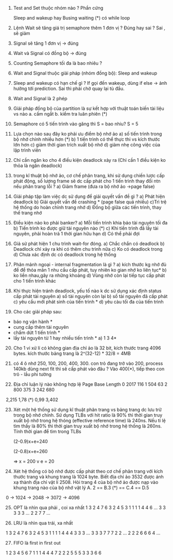 1. Test and Set thuộc nhóm nào ? Phần cứng

   Sleep and wakeup hay Busing waiting (*) có while loop
2. Lệnh Wait sẽ tăng giá trị semaphore thêm 1 đơn vị ? Đúng hay sai ?
	Sai , sẽ giảm
3. Signal sẽ tăng 1 đơn vị -> đúng
4. Wait và Signal có đồng bộ -> đúng 
5. Counting Semaphore tối đa là bao nhiêu ?
6. Wait and Signal thuộc giải pháp (nhóm đồng bộ): Sleep and wakeup
7. Sleep and wakeup có hạn chế  gì ? If gọi đến wakeup, dùng if else -> ảnh hưởng tới prediction. Sai thì phải chờ quay lại tù đầu.
8. Wait and Signal là 2 phép 
9. Giải pháp đồng bộ của partition là sự kết  hợp với thuật toán biến tài liệu vs nào
a. cấm ngắt b. kiểm tra luân phiên (*)
10. Semaphore có 5 tiến trình vào găng thì S = bao nhiu?
S = 5
11. Lựa chọn nào sau đây ko phải ưu điểm bộ nhớ ảo
a) số tiến trình trong bộ nhớ chính nhiều hơn (*)
b) 1 tiến trình có thể thực thi vs kích thước lớn hơn
c) giảm thời gian trích xuất bộ nhớ
d) giảm nhẹ công việc của lập trình viên
12. Chỉ cần ngăn ko cho 4 điều kiện deadlock xảy ra (Chỉ cần 1 điều kiện ko thỏa là ngăn deadlock)
13. trong kĩ thuật bộ nhớ ảo, cơ chế phân trang, khi sử dụng chiến lược cấp phát động, số lượng frame sẽ dc cấp phát cho 1 tiến trình thay đổi ntn nếu phân trang lỗi ?
a) Giảm frame (đưa ra bộ nhớ ảo ->page false)
14. Giải pháp tập làm việc dc sử dụng để giải quyết vấn đề gì ?
a) Phát hiện deadlock
b) Giải quyết vấn đề crashing * (page false quá nhiều)
c)Trì trệ hệ thống do hoàn chỉnh trang nhớ
d) Đồng bộ giữa các tiến trình, thay thế trang nhớ
15. Điều kiện nào ko phải banker?
a)  Mỗi tiến trình khia báo tài nguyên tối đa
b) Tiến trình ko được giữ tài nguyên nào (*)
c) Khi tiến trình đã lấy tài nguyên, phải hoàn trả 1 thời gian hữu hạn
d) Có thể phải đợi
16. Giả sử phát hiện 1 chu trình wait-for đóng.
a) Chắc chắn có deadlock
b) Deadlock chỉ xảy ra khi có thêm chu trình nữa
c) Ko có deadlock trong 
d) Chưa xác định dc có deadlock trong hệ thống

17. Phân mảnh ngoại - internal fragmentation là gì ?
a) kích thước kg nhớ đủ để để thỏa mãn 1 nhu cầu cấp phát, tuy nhiên ko gian nhớ ko liên tục*
b) ko liền nhau,gây ra những khoảng
d) Vùng nhớ còn lại tiếp tục cấp phát cho 1 tiến trình khác

18. Khi thực hiện tránh deadlock, yếu tố nào k dc sử dụng xác định status cấp phát tài nguyên 
a) số tài nguyên còn lại
b) số tài nguyên đã cấp phát
c) yêu cầu mới phát sinh của tiến trình *
d) yêu càu tối đa của tiến trình

19. Cho các giải pháp sau: 
- báo ng vận hành *
- cung cấp thêm tài nguyên
- chấm dứt 1 tiến trình *
- lấy tài nguyên từ 1 hay nhiều tiến trình *
a)  1 3 4*

20. Cho 1 vi xử lí có không gian địa chỉ ảo là 32 bit, kích thước trang 4096 bytes. kích thước bảng trang là
2^(32-12) * 32/8 = 4MB

21. có 4 ô nhớ 250, 100, 200, 400, 300. con trỏ đang trở vào 200, process 140kb dùng next fit thì sẽ cấp phát vào đâu ? Vào 400(*), tiếp theo con trỏ - lầu phi tường

22. Địa chỉ luận lý nào không hợp lệ
Page  Base   Length
	0	   2017	116
	1	   504      63
	2	   800	375
	3	   242      680

2,215
1,78 (*)
0,99
3,402

23. Xét một hệ thống sử dụng kĩ thuật phân trang vs bảng trang dc lưu trữ trong bộ nhớ chính. Sử dụng TLBs với hit ratio là 90% thì thời gian truy xuất bộ nhớ trong hệ thóng (effective reference time) là 240ns. Nếu tỉ lệ tìm thấy là 80% thì thời gian truy xuất bộ nhớ trong hệ thống là 260ns. Tính thời gian để tìm trong TLBs 

    (2-0.9)x+e=240

    (2-0.8)x+e=260

    => x = 200 v e = 20


24. Xét hệ thống có bộ nhớ được cấp phát theo cơ chế phân trang với kích thước trang và khung trang là 1024 byte. Biết địa chỉ ảo 3532 được ánh xạ thành địa chỉ vật lí 2508. Hỏi trang 4 của bộ nhớ ảo được nạp vào khung trang nào của bộ nhớ vật lý 
A. 2 == B.3 (*) == C.4 == D.5 

0 -> 1024 -> 2048 -> 3072 -> 4096

25. OPT là nhìn qua phải , coi xa nhất
1 3 2 4 7 6 3 2 4 5 3 1
1 1 1 4 4 6 ...
  3 3 3 3 3 ...
    2 2 7 7 ...

26. LRU là nhìn qua trái, xa nhất

1 3 2 4 7 6 3 2 4 5 3 1
1 1 1 4 4 4 3 3 3 ...
  3 3 3 7 7 7 2 2 ...
    2 2 2 6 6 6 4 ...

27. FIFO là first in first out

1 2 3 4 5 6 7
1 1 1 4 4 4 7
  2 2 2 5 5 5
    3 3 3 6 6
